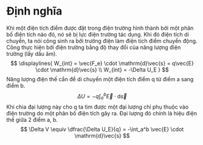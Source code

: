 # Định nghĩa
Khi một điện tích điểm được đặt trong điện trường hình thành bởi một phân bố điện tích nào đó, nó sẽ bị lực điện trường tác dụng. Khi đó điện tích di chuyển, ta nói công sinh ra bởi trường điện làm điện tích điểm chuyển động. 
Công thực hiện bởi điện trường bằng độ thay đổi của năng lượng điện trường (lấy dấu âm).
$$
\displaylines{
W_{int} = \vec{F_e} \cdot \mathrm{d}\vec{s} = q\vec{E} \cdot \mathrm{d}\vec{s} \\
W_{int} = -\Delta U_E
}
$$
Năng lượng điện thế cần để di chuyển một điện tích điểm q từ điểm a sang điểm b.
$$
\Delta U = -q \int_a^b \vec{E} \cdot \mathrm{d}\vec{s}
$$
Khi chia đại lượng này cho q ta tìm được một đại lượng chỉ phụ thuộc vào điện trường do một phân bố điện tích gây ra. Đại lượng đó chính là hiệu điện thế giữa 2 điểm a, b.
$$
\Delta V \equiv \dfrac{\Delta U_E}{q} = -\int_a^b \vec{E} \cdot \mathrm{d}\vec{s}
$$